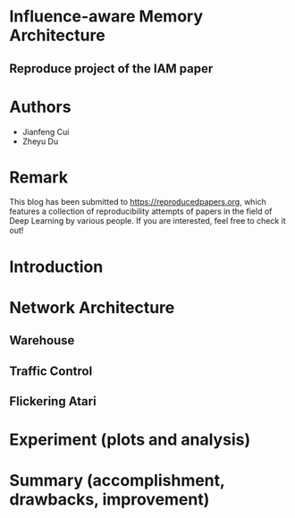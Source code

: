 # Influence-aware Memory Architecture


## Reproduce project of the IAM paper


# Authors

*   Jianfeng Cui
*   Zheyu Du

# Remark

This blog has been submitted to https://reproducedpapers.org, which features a collection of reproducibility attempts of papers in the field of Deep Learning by various people. If you are interested, feel free to check it out!


# Introduction

# Network Architecture

## Warehouse

## Traffic Control


## Flickering Atari


# Experiment (plots and analysis)


# Summary (accomplishment, drawbacks, improvement)
